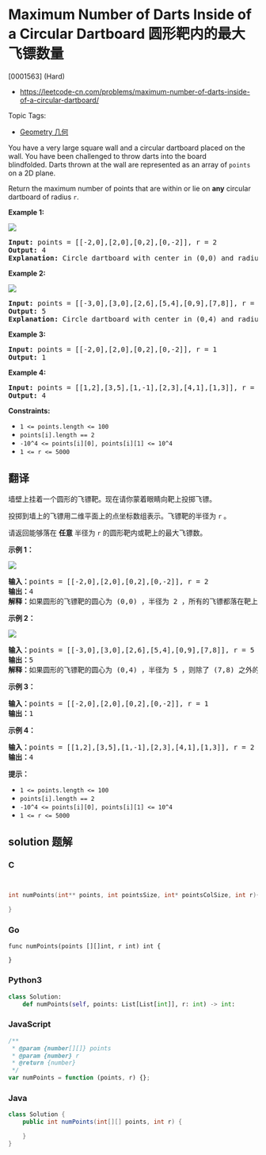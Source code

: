 # Maximum Number of Darts Inside of a Circular Dartboard 圆形靶内的最大飞镖数量

[0001563] (Hard)

- https://leetcode-cn.com/problems/maximum-number-of-darts-inside-of-a-circular-dartboard/

Topic Tags:

- [Geometry 几何](https://leetcode-cn.com/tag/geometry/)

You have a very large square wall and a circular dartboard placed on the wall. You have been challenged to throw darts into the board blindfolded. Darts thrown at the wall are represented as an array of `points` on a 2D plane.

Return the maximum number of points that are within or lie on **any** circular dartboard of radius `r`.

**Example 1:**

![](https://assets.leetcode.com/uploads/2020/04/29/sample_1_1806.png)

<pre><strong>Input:</strong> points = [[-2,0],[2,0],[0,2],[0,-2]], r = 2
<strong>Output:</strong> 4
<strong>Explanation:</strong> Circle dartboard with center in (0,0) and radius = 2 contain all points.
</pre>

**Example 2:**

**![](https://assets.leetcode.com/uploads/2020/04/29/sample_2_1806.png)**

<pre><strong>Input:</strong> points = [[-3,0],[3,0],[2,6],[5,4],[0,9],[7,8]], r = 5
<strong>Output:</strong> 5
<strong>Explanation:</strong> Circle dartboard with center in (0,4) and radius = 5 contain all points except the point (7,8).
</pre>

**Example 3:**

<pre><strong>Input:</strong> points = [[-2,0],[2,0],[0,2],[0,-2]], r = 1
<strong>Output:</strong> 1
</pre>

**Example 4:**

<pre><strong>Input:</strong> points = [[1,2],[3,5],[1,-1],[2,3],[4,1],[1,3]], r = 2
<strong>Output:</strong> 4
</pre>

**Constraints:**

- `1 <= points.length <= 100`
- `points[i].length == 2`
- `-10^4 <= points[i][0], points[i][1] <= 10^4`
- `1 <= r <= 5000`

## 翻译

墙壁上挂着一个圆形的飞镖靶。现在请你蒙着眼睛向靶上投掷飞镖。

投掷到墙上的飞镖用二维平面上的点坐标数组表示。飞镖靶的半径为 `r` 。

请返回能够落在 **任意** 半径为 `r` 的圆形靶内或靶上的最大飞镖数。

**示例 1：**

![](https://assets.leetcode-cn.com/aliyun-lc-upload/uploads/2020/05/16/sample_1_1806.png)

<pre><strong>输入：</strong>points = [[-2,0],[2,0],[0,2],[0,-2]], r = 2
<strong>输出：</strong>4
<strong>解释：</strong>如果圆形的飞镖靶的圆心为 (0,0) ，半径为 2 ，所有的飞镖都落在靶上，此时落在靶上的飞镖数最大，值为 4 。
</pre>

**示例 2：**

**![](https://assets.leetcode-cn.com/aliyun-lc-upload/uploads/2020/05/16/sample_2_1806.png)**

<pre><strong>输入：</strong>points = [[-3,0],[3,0],[2,6],[5,4],[0,9],[7,8]], r = 5
<strong>输出：</strong>5
<strong>解释：</strong>如果圆形的飞镖靶的圆心为 (0,4) ，半径为 5 ，则除了 (7,8) 之外的飞镖都落在靶上，此时落在靶上的飞镖数最大，值为 5 。</pre>

**示例 3：**

<pre><strong>输入：</strong>points = [[-2,0],[2,0],[0,2],[0,-2]], r = 1
<strong>输出：</strong>1
</pre>

**示例 4：**

<pre><strong>输入：</strong>points = [[1,2],[3,5],[1,-1],[2,3],[4,1],[1,3]], r = 2
<strong>输出：</strong>4
</pre>

**提示：**

- `1 <= points.length <= 100`
- `points[i].length == 2`
- `-10^4 <= points[i][0], points[i][1] <= 10^4`
- `1 <= r <= 5000`

## solution 题解

### C

```c


int numPoints(int** points, int pointsSize, int* pointsColSize, int r){

}
```

### Go

```golang
func numPoints(points [][]int, r int) int {

}
```

### Python3

```python
class Solution:
    def numPoints(self, points: List[List[int]], r: int) -> int:
```

### JavaScript

```javascript
/**
 * @param {number[][]} points
 * @param {number} r
 * @return {number}
 */
var numPoints = function (points, r) {};
```

### Java

```java
class Solution {
    public int numPoints(int[][] points, int r) {

    }
}
```
